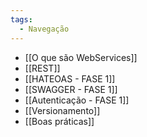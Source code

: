 ```yaml
---
tags:
  - Navegação
---
```

- [[O que são WebServices]]
- [[REST]]
- [[HATEOAS - FASE 1]]
- [[SWAGGER - FASE 1]]
- [[Autenticação - FASE 1]]
- [[Versionamento]]
- [[Boas práticas]]